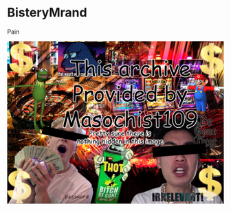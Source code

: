 # BisteryMrand
Pain

![readme](https://github.com/UnforeseenOcean/BisteryMrand/raw/master/readme.jpg "readme")
